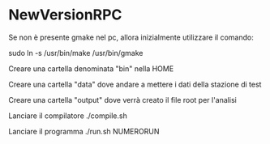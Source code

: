 # NewVersionRPC


Se non è presente gmake nel pc, allora inizialmente utilizzare il comando:

sudo ln -s /usr/bin/make /usr/bin/gmake

Creare una cartella denominata "bin" nella HOME

Creare una cartella "data" dove andare a mettere i dati della stazione di test

Creare una cartella "output" dove verrà creato il file root per l'analisi

Lanciare il compilatore ./compile.sh

Lanciare il programma ./run.sh NUMERORUN